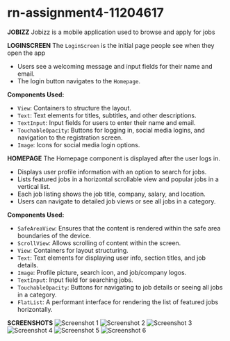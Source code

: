 # rn-assignment4-11204617
**JOBIZZ**
Jobizz is a mobile application used to browse and apply for jobs

**LOGINSCREEN**
The `LoginScreen` is the initial page people see when they open the app
- Users see a welcoming message and input fields for their name and email.
- The login button navigates to the `Homepage`.


**Components Used:**
- `View`: Containers to structure the layout.
- `Text`: Text elements for titles, subtitles, and other descriptions.
- `TextInput`: Input fields for users to enter their name and email.
- `TouchableOpacity`: Buttons for logging in, social media logins, and navigation to the registration screen.
- `Image`: Icons for social media login options.

**HOMEPAGE**
The Homepage component is displayed after the user logs in. 
- Displays user profile information with an option to search for jobs.
- Lists featured jobs in a horizontal scrollable view and popular jobs in a vertical list.
- Each job listing shows the job title, company, salary, and location.
- Users can navigate to detailed job views or see all jobs in a category.

**Components Used:**
- `SafeAreaView`: Ensures that the content is rendered within the safe area boundaries of the device.
- `ScrollView`: Allows scrolling of content within the screen.
- `View`: Containers for layout structuring.
- `Text`: Text elements for displaying user info, section titles, and job details.
- `Image`: Profile picture, search icon, and job/company logos.
- `TextInput`: Input field for searching jobs.
- `TouchableOpacity`: Buttons for navigating to job details or seeing all jobs in a category.
- `FlatList`: A performant interface for rendering the list of featured jobs horizontally.

**SCREENSHOTS**
![Screenshot 1](../rn-assignment4-11204617/my-app/assets/Screenshot1.jpeg)
![Screenshot 2](../rn-assignment4-11204617/my-app/assets/Screenshot2.jpeg)
![Screenshot 3](../rn-assignment4-11204617/my-app/assets/Screenshot3.jpeg)
![Screenshot 4](../rn-assignment4-11204617/my-app/assets/Screenshot4.jpeg)
![Screenshot 5](../rn-assignment4-11204617/my-app/assets/Screenshot5.jpeg)
![Screenshot 6](../rn-assignment4-11204617/my-app/assets/Screenshot6.jpeg)
